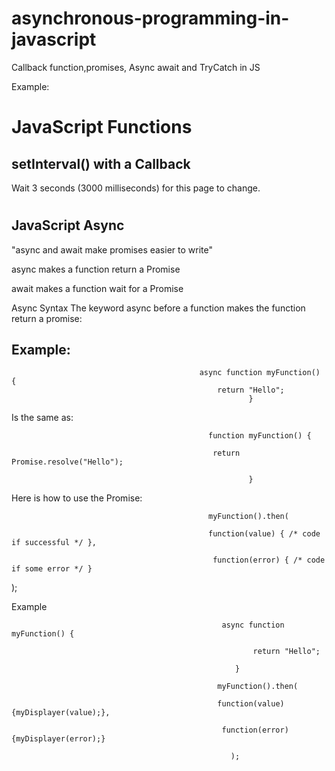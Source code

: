 # asynchronous-programming-in-javascript
Callback function,promises, Async await and TryCatch in JS

Example:
<!DOCTYPE html>
<html>
<body>

<h1>JavaScript Functions</h1>
<h2>setInterval() with a Callback</h2>

<p>Wait 3 seconds (3000 milliseconds) for this page to change.</p>

<h1 id="demo"></h1>

<script>
  
setTimeout(function() <br>
  
  { myFunction("I love You !!!"); },
  
  3000);

function myFunction(value) {
  
 document.getElementById("demo").innerHTML = value;

  }

  </script>

</body>
</html>

JavaScript Async
--------------------------------

"async and await make promises easier to write"

async makes a function return a Promise

await makes a function wait for a Promise

Async Syntax
The keyword async before a function makes the function return a promise:

Example:
------------------
                                              async function myFunction() {
                                                  return "Hello";
                                                         }

Is the same as:

                                                function myFunction() {

                                                 return Promise.resolve("Hello");

                                                         }

Here is how to use the Promise:

                                                myFunction().then(

                                                function(value) { /* code if successful */ },

                                                 function(error) { /* code if some error */ }

);

Example

                                                   async function myFunction() {

                                                          return "Hello";

                                                      }

                                                  myFunction().then(

                                                  function(value) {myDisplayer(value);},

                                                   function(error) {myDisplayer(error);}

                                                     );
